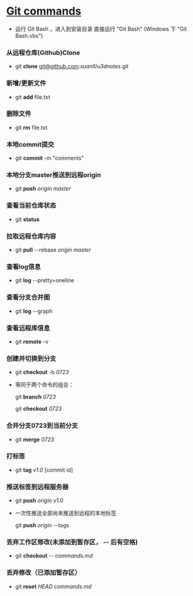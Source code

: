 # [Git commands](http://www.liaoxuefeng.com/wiki/0013739516305929606dd18361248578c67b8067c8c017b000)

* 运行 Git Bash ，进入到安装目录 直接运行 "Git Bash" (Windows 下 "Git Bash.vbs")

### 从远程仓库(Github)Clone
- git **clone** git@github.com:*xuanll*/*u3dnotes*.git 

### 新增/更新文件
- git **add** file.txt

### 删除文件
- git **rm** file.txt

### 本地commit提交
- git **commit** -m "comments"

### 本地分支master推送到远程origin
- git **push** *origin master*

### 查看当前仓库状态
- git **status**

### 拉取远程仓库内容
- git **pull** --rebase *origin master*

### 查看log信息 
- git **log** --pretty=oneline

### 查看分支合并图
- git **log** --graph 

### 查看远程库信息
- git **remote** -v 

### 创建并切换到分支
- git **checkout** -b *0723*
- 等同于两个命令的组合：

  git **branch** *0723*
  
  git **checkout** *0723*
  
### 合并分支0723到当前分支

- git **merge** *0723* 
 
### 打标签
- git **tag** *v1.0* [commit id]

### 推送标签到远程服务器
- git **push** *origin* *v1.0*
- 一次性推送全部尚未推送到远程的本地标签

  git **push** *origin* --tags
  
### 丢弃工作区修改(未添加到暂存区， **-- 后有空格**)
- git **checkout** -- *commands.md*

### 丢弃修改（已添加暂存区）
- git **reset** *HEAD* *commands.md*
  